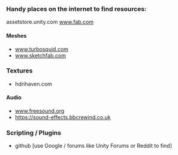 ### Handy places on the internet to find resources:

assetstore.unity.com
www.fab.com

#### Meshes
- www.turbosquid.com
- www.sketchfab.com

### Textures
- hdrihaven.com

#### Audio
- www.freesound.org
- https://sound-effects.bbcrewind.co.uk

### Scripting / Plugins
- github [use Google / forums like Unity Forums or Reddit to find]
